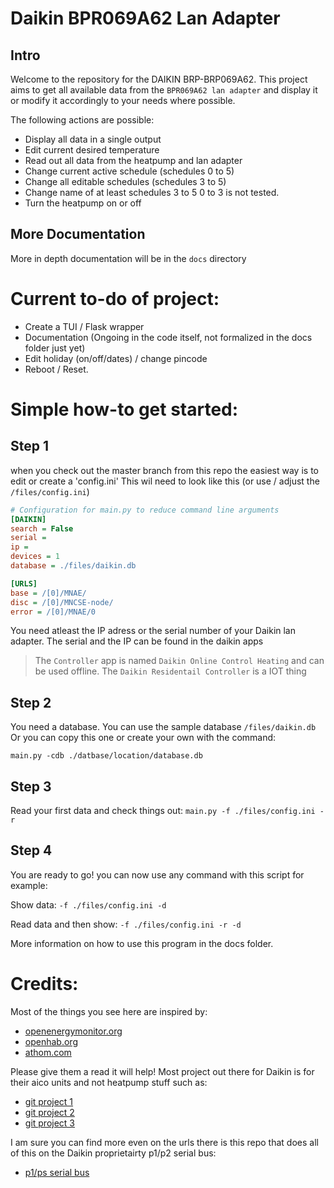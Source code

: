 # Daikin BPR069A62 Lan Adapter

## Intro

Welcome to the repository for the DAIKIN BRP-BRP069A62. This project aims to get all
available data from the `BPR069A62 lan adapter` and display it or modify it accordingly to your needs where possible.

The following actions are possible:
- Display all data in a single output
- Edit current desired temperature
- Read out all data from the heatpump and lan adapter
- Change current active schedule (schedules 0 to 5)
- Change all editable schedules (schedules 3 to 5)
- Change name of at least schedules 3 to 5 0 to 3 is not tested.
- Turn the heatpump on or off

## More Documentation
More in depth documentation will be in the `docs` directory

# Current to-do of project:
- Create a TUI / Flask wrapper
- Documentation (Ongoing in the code itself, not formalized in the docs folder just yet)
- Edit holiday (on/off/dates) / change pincode
- Reboot / Reset.


# Simple how-to get started:
## Step 1
when you check out the master branch from this repo the easiest way is to edit or create a 'config.ini'
This wil need to look like this (or use / adjust the `/files/config.ini`)

```ini
# Configuration for main.py to reduce command line arguments
[DAIKIN]
search = False
serial =
ip =
devices = 1
database = ./files/daikin.db

[URLS]
base = /[0]/MNAE/
disc = /[0]/MNCSE-node/
error = /[0]/MNAE/0
```

You need atleast the IP adress or the serial number of your Daikin lan adapter.
The serial and the IP can be found in the daikin apps
> The `Controller` app is named `Daikin Online Control Heating` and can be used offline. The `Daikin Residentail Controller` is a IOT thing

## Step 2
You need a database. You can use the sample database `/files/daikin.db` Or you can copy this one or create your own with the command:

`main.py -cdb ./datbase/location/database.db`

## Step 3

Read your first data and check things out:
`main.py -f ./files/config.ini -r`

## Step 4
You are ready to go! you can now use any command with this script for example:

Show data:
`-f ./files/config.ini -d`

Read data and then show:
`-f ./files/config.ini -r -d`

More information on how to use this program in the docs folder.

# Credits:
Most of the things you see here are inspired by:
- [openenergymonitor.org](https://community.openenergymonitor.org/t/hack-my-heat-pump-and-publish-data-onto-emoncms/2551/25)
- [openhab.org](https://community.openhab.org/t/how-to-integrate-daikin-altherma-lt-heat-pump/16488/27)
- [athom.com](https://community.athom.com/t/daikin-ai/158/103)

Please give them a read it will help!
Most project out there for Daikin is for their aico units and not heatpump stuff such as:
- [git project 1](https://github.com/ael-code/daikin-control)
- [git project 2](https://github.com/apetrycki/daikinskyport)
- [git project 3](https://github.com/ael-code/daikin-aricon-pylib)

I am sure you can find more even on the urls there is this repo that does all of this on the Daikin proprietairty p1/p2 serial bus:
- [p1/ps serial bus](https://github.com/Arnold-n/P1P2Serial)
